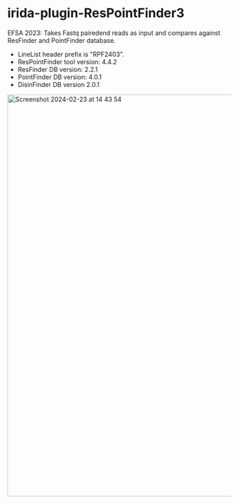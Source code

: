 # irida-plugin-ResPointFinder3
EFSA 2023: Takes Fastq pairedend reads as input and compares against ResFinder and PointFinder database. 
- LineList header prefix is "RPF2403".
- ResPointFinder tool version: 4.4.2
- ResFinder DB version: 2.2.1
- PointFinder DB version: 4.0.1
- DisinFinder DB version 2.0.1



<img width="902" alt="Screenshot 2024-02-23 at 14 43 54" src="https://github.com/NorwegianVeterinaryInstitute/irida-plugin-ResPointFinder3/assets/15940041/27f7cb8b-fa09-4363-b5cc-35984ebb835d">
